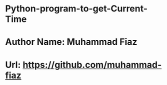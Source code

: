 # Python-program-to-get-Current-Time
# Author Name: Muhammad Fiaz
# Url: https://github.com/muhammad-fiaz
